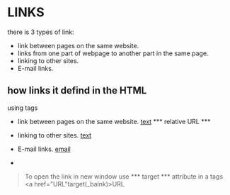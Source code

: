 # LINKS
there is 3 types of link:
- link between pages on the same website. 
- links from one part of webpage to another part in the same page. 
- linking to other sites.
- E-mail links.

## how links it defind in the HTML
using <a><a/> tags 
- link between pages on the same website.
   <a href="html-fil-ename.html">text</a> *** relative URL ***
- linking to other sites.
    <a href="URL">text</a>
-  E-mail links.
  <a href="mailto:xxx@example.com">email</a>

- 
> To open the link in new window use *** target *** attribute in a tags <a href="URL"target(_balnk)>URL</a>